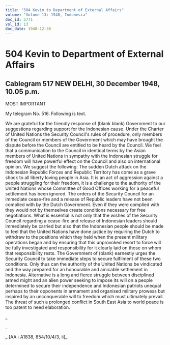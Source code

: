```yaml
---
title: "504 Kevin to Department of External Affairs"
volume: "Volume 13: 1948, Indonesia"
doc_id: 5771
vol_id: 13
doc_date: 1948-12-30
---
```


# 504 Kevin to Department of External Affairs

## Cablegram 517 NEW DELHI, 30 December 1948, 10.05 p.m.

MOST IMPORTANT

My telegram No. 516. Following is text.

We are grateful for the friendly response of (blank blank) Government to our suggestions regarding support for the Indonesian cause. Under the Charter of United Nations the Security Council's rules of procedure, only members of the Council or members of the Government which may have brought the dispute before the Council are entitled to be heard by the Council. We feel that a communication to the Council in identical terms by the Asian members of United Nations in sympathy with the Indonesian struggle for freedom will have powerful effect on the Council and also on international opinion. We suggest the following: The sudden Dutch attack on the Indonesian Republic Forces and Republic Territory has come as a grave shock to all liberty loving people in Asia. It is an act of aggression against a people struggling for their freedom, it is a challenge to the authority of the United Nations whose Committee of Good Offices working for a peaceful settlement has been ignored. The orders of the Security Council for an immediate cease-fire and a release of Republic leaders have not been complied with by the Dutch Government. Even if they were complied with they would not by themselves create conditions necessary for free negotiations. What is essential is not only that the wishes of the Security Council regarding a cease-fire and release of Indonesian leaders should immediately be carried but also that the Indonesian people should be made to feel that the United Nations have done justice by requiring the Dutch to withdraw to the positions which they held when the present military operations began and by ensuring that this unprovoked resort to force will be fully investigated and responsibility for it clearly laid on those on whom that responsibility rests. The Government of (blank) earnestly urges the Security Council to take immediate steps to secure fulfilment of these two conditions. Only thus can the authority of the United Nations be vindicated and the way prepared for an honourable and amicable settlement in Indonesia. Alternative is a long and fierce struggle between disciplined armed might and an alien power seeking to impose its will on a people determined to secure their independence and Indonesian patriots unequal perhaps to their opponents in armament and organised military prowess but inspired by an unconquerable will to freedom which must ultimately prevail. The threat of such a prolonged conflict in South East Asia to world peace is too patent to need elaboration.

_

_

_ [AA : A1838, 854/10/4/3, ii]_
